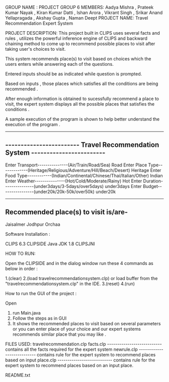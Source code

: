 GROUP NAME : PROJECT GROUP 6
MEMBERS: Aadya Mishra , Prateek Kumar Nayak , Kiran Kumar Datti , Ishan Arora , Vikrant Singh , Srikar Anand Yellapragada , Akshay Gupta , Naman Deept
PROJECT NAME: Travel Recommendation Expert System

PROJECT DESCRIPTION: 
This project built in CLIPS uses several facts and rules , utilizes the powerful inference engine of CLIPS and backward chaining method to 
come up to recommend possible places to visit after taking user's choices to visit.


This system recommends place(s) to visit based on choices which the users enters while answering each of the questions.

Entered inputs should be as indicated while question is prompted.

Based on inputs , those places which satisfies all the conditions are being recommended .

After enough information is obtained to sucessfully recommend a place to visit, the expert system displays all the possible places that satisfies the conditions .

A sample execution of the program is shown to help better understand the execution of the program .

------------------------------------------------------------------------------
------------------------ Travel Recommendation System ------------------------
------------------------------------------------------------------------------

Enter Transport---------------(Air/Train/Road/Sea)
Road
Enter Place Type-------------(Heritage/Religious/Adventure/Hill/Beach/Desert)
Heritage
Enter Food Type------------(Indian/Continental/Chinese/Thai/Italian/Other)
Indian
Enter Weather---------------(Hot/Cold/Moderate/Rainy)
Hot
Enter Duration---------------(under3days/3-5days/over5days)
under3days
Enter Budget----------------(under20k/20k-50k/over50k)
under20k

-----------------------------------------------------------------------------
Recommended place(s) to visit is/are-
-----------------------------------------------------------------------------

Jaisalmer
Jodhpur
Orchaa

Software Installation :

CLIPS 6.3
CLIPSIDE
Java JDK 1.8
CLIPSJNI

HOW TO RUN: 

Open the CLIPSIDE and in the dialog window run these 4 commands as below in order :

1.(clear)
2.(load travelrecommendationsystem.clp) or load buffer from the "travelrecommendationsystem.clp" in the IDE. 
3.(reset)
4.(run)

How to run the GUI of the project :

Open 
1. run Main.java 
2. Follow the steps as in GUI 
3. It shows the recommended places to visit based on several parameters or you can enter place of your choice and our expert systems recommends similar place that you may like .


FILES USED:
travelrecommendation.clp
facts.clp   --------------------------- contains all the facts required for the expert system
newrule.clp --------------------------- contains rule for the expert system to recommend places based on input
place.clp   --------------------------- contains rule for the expert system to recommend places based on an input place.

README.txt

